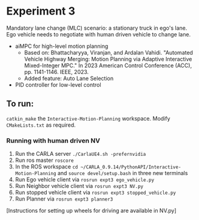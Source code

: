 # Experiment 3
Mandatory lane change (MLC) scenario: a stationary truck in ego's lane. Ego vehicle needs to negotiate with human driven vehicle to change lane.
- aiMPC for high-level motion planning
  - Based on:
    Bhattacharyya, Viranjan, and Ardalan Vahidi. "Automated Vehicle Highway Merging: Motion Planning via Adaptive Interactive Mixed-Integer MPC." In 2023 American Control Conference (ACC), pp. 1141-1146. IEEE, 2023.
  - Added feature: Auto Lane Selection
- PID controller for low-level control

## To run:
`catkin_make` the `Interactive-Motion-Planning` workspace. Modify `CMakeLists.txt` as required.

### Running with human driven NV
1. Run the CARLA server `./CarlaUE4.sh -prefernvidia`
2. Run ros master `roscore`
3. In the ROS workspace `cd ~/CARLA_0.9.14/PythonAPI/Interactive-Motion-Planning` and `source devel/setup.bash` in three new terminals
4. Run Ego vehicle client via `rosrun expt3 ego_vehicle.py`
5. Run Neighbor vehicle client via `rosrun expt3 NV.py`
6. Run stopped vehicle client via `rosrun expt3 stopped_vehicle.py`
7. Run Planner via `rosrun expt3 planner3`

[Instructions for setting up wheels for driving are available in NV.py]

